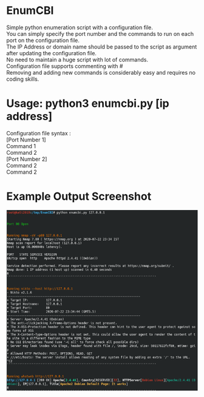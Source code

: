 # EnumCBI
Simple python enumeration script with a configuration file.  
You can simply specify the port number and the commands to run on each port on the configuration file.    
The IP Address or domain name should be passed to the script as argument after updating the configuration file.  
No need to maintain a huge script with lot of commands.  
Configuration file supports commenting with #  
Removing and adding new commands is considerably easy and requires no coding skills.

# Usage: python3 enumcbi.py [ip address]

Configuration file syntax :  
    [Port Number 1]  
    Command 1  
    Command 2  
    [Port Number 2]  
    Command 2  
    Command 2  
    
# Example Output Screenshot

![Example Output](https://github.com/anpmhn/EnumCBI/blob/master/Screenshot_EnumCBI.png)
